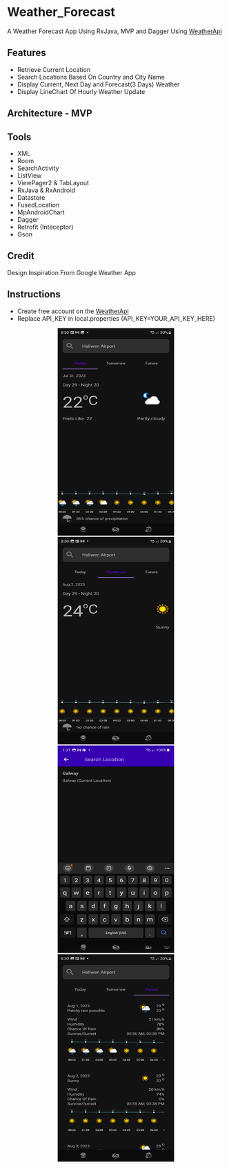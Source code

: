 # Weather_Forecast
A Weather Forecast App Using RxJava, MVP and Dagger Using [WeatherApi](https://www.weatherapi.com)

## Features
* Retrieve Current Location
* Search Locations Based On Country and City Name
* Display Current, Next Day and Forecast(3 Days) Weather
* Display LineChart Of Hourly Weather Update

## Architecture - MVP
## Tools
* XML
* Room
* SearchActivity
* ListView 
* ViewPager2 & TabLayout
* RxJava & RxAndroid
* Datastore
* FusedLocation
* MpAndroidChart
* Dagger
* Retrofit (Inteceptor)
* Gson

## Credit
Design Inspiration From Google Weather App

## Instructions
* Create free account on the [WeatherApi](https://www.weatherapi.com)
* Replace API_KEY in local.properties (API_KEY=YOUR_API_KEY_HERE)

<p align="center"
float="center">
<img src="https://github.com/Cj-Rodriguez101/Weather_Forecast/blob/master/screenshots/Screenshot_20230731_203037_Weather%20Forecast.jpg" width="270" height="480"/>
<img src="https://github.com/Cj-Rodriguez101/Weather_Forecast/blob/master/screenshots/Screenshot_20230731_203042_Weather%20Forecast.jpg" width="270" height="480"/>
<img src="https://github.com/Cj-Rodriguez101/Weather_Forecast/blob/master/screenshots/Screenshot_20230727_133746_Weather%20Forecast.jpg" width="270" height="480"/>
<img src="https://github.com/Cj-Rodriguez101/Weather_Forecast/blob/master/screenshots/Screenshot_20230731_203051_Weather%20Forecast.jpg" width="270" height="480"/>
</p>
